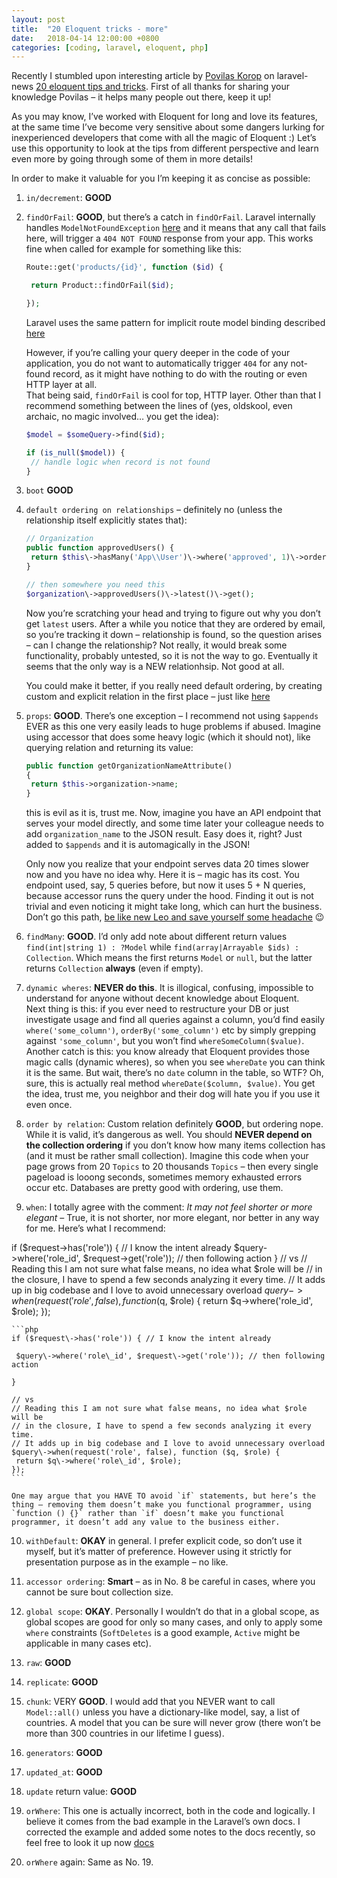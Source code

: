 ```yaml
---
layout: post
title:  "20 Eloquent tricks - more"
date:   2018-04-14 12:00:00 +0800
categories: [coding, laravel, eloquent, php]
---
```

Recently I stumbled upon interesting article by [Povilas Korop](https://twitter.com/PovilasKorop) on laravel-news [20 eloquent tips and tricks](https://laravel-news.com/eloquent-tips-tricks). First of all thanks for sharing your knowledge Povilas – it helps many people out there, keep it up!

As you may know, I’ve worked with Eloquent for long and love its features, at the same time I’ve become very sensitive about some dangers lurking for inexperienced developers that come with all the magic of Eloquent :) 
Let’s use this opportunity to look at the tips from different perspective and learn even more by going through some of them in more details!

In order to make it valuable for you I’m keeping it as concise as possible:

1. `in/decrement`: **GOOD**

2. `findOrFail`: **GOOD**, but there’s a catch in `findOrFail`. Laravel internally handles `ModelNotFoundException` [here](https://github.com/laravel/framework/blob/5.6/src/Illuminate/Foundation/Exceptions/Handler.php#L198) and it means that any call that fails here, will trigger a `404 NOT FOUND` response from your app. This works fine when called for example for something like this:

    ```php
    Route::get('products/{id}', function ($id) {

     return Product::findOrFail($id);

    });
    ````

    Laravel uses the same pattern for implicit route model binding described [here](https://laravel.com/docs/5.6/routing#route-model-binding)

    However, if you’re calling your query deeper in the code of your application, you do not want to automatically trigger `404` for any not-found record, as it might have nothing to do with the routing or even HTTP layer at all.  
    That being said, `findOrFail` is cool for top, HTTP layer. Other than that I recommend something between the lines of (yes, oldskool, even archaic, no magic involved… you get the idea):

    ```php
    $model = $someQuery->find($id);

    if (is_null($model)) {
     // handle logic when record is not found
    }
    ```

3. `boot` **GOOD**

4. `default ordering on relationships` – definitely no (unless the relationship itself explicitly states that):

    ```php 
    // Organization
    public function approvedUsers() {
     return $this\->hasMany('App\\User')\->where('approved', 1)\->orderBy('email');
    }

    // then somewhere you need this
    $organization\->approvedUsers()\->latest()\->get();
    ```

    Now you’re scratching your head and trying to figure out why you don’t get `latest` users. After a while you notice that they are ordered by email, so you’re tracking it down – relationship is found, so the question arises – can I change the relationship? Not really, it would break some functionality, probably untested, so it is not the way to go. Eventually it seems that the only way is a NEW relationhsip. Not good at all.

    You could make it better, if you really need default ordering, by creating custom and explicit relation in the first place – just like [here](https://twitter.com/SOFTonSOFA/status/966669189103599616)

5. `props`: **GOOD**. There’s one exception – I recommend not using `$appends` EVER as this one very easily leads to huge problems if abused. Imagine using accessor that does some heavy logic (which it should not), like querying relation and returning its value:

    ```php
    public function getOrganizationNameAttribute()
    {
     return $this->organization->name;
    }
    ```
     
    this is evil as it is, trust me. Now, imagine you have an API endpoint that serves your model directly, and some time later your colleague needs to add `organization_name` to the JSON result. Easy does it, right? Just added to `$appends` and it is automagically in the JSON!

    Only now you realize that your endpoint serves data 20 times slower now and you have no idea why. Here it is – magic has its cost. You endpoint used, say, 5 queries before, but now it uses 5 + N queries, because accessor runs the query under the hood. Finding it out is not trivial and even noticing it might take long, which can hurt the business. Don’t go this path, [be like new Leo and save yourself some headache](https://softonsofa.com/a-story-about-laravel-resources) 😉

6. `findMany`: **GOOD**. I’d only add note about different return values `find(int|string 1) : ?Model` while `find(array|Arrayable $ids) : Collection`. Which means the first returns `Model` or `null`, but the latter returns `Collection` **always** (even if empty).

7. `dynamic wheres`: **NEVER do this**. It is illogical, confusing, impossible to understand for anyone without decent knowledge about Eloquent.  
    Next thing is this: if you ever need to restructure your DB or just investigate usage and find all queries against a column, you’d find easily `where('some_column')`, `orderBy('some_column')` etc by simply grepping against `'some_column'`, but you won’t find `whereSomeColumn($value)`.  
    Another catch is this: you know already that Eloquent provides those magic calls (dynamic wheres), so when you see `whereDate` you can think it is the same. But wait, there’s no `date` column in the table, so WTF? Oh, sure, this is actually real method `whereDate($column, $value)`. You get the idea, trust me, you neighbor and their dog will hate you if you use it even once.

8. `order by relation`: Custom relation definitely **GOOD**, but ordering nope. While it is valid, it’s dangerous as well. You should **NEVER depend on the collection ordering** if you don’t know how many items collection has (and it must be rather small collection). Imagine this code when your page grows from 20 `Topics` to 20 thousands `Topics` – then every single pageload is looong seconds, sometimes memory exhausted errors occur etc. Databases are pretty good with ordering, use them.

9. `when`: I totally agree with the comment: _It may not feel shorter or more elegant_ – True, it is not shorter, nor more elegant, nor better in any way for me. Here’s what I recommend:

if ($request->has('role')) { // I know the intent already $query->where('role_id', $request->get('role')); // then following action } // vs // Reading this I am not sure what false means, no idea what $role will be // in the closure, I have to spend a few seconds analyzing it every time. // It adds up in big codebase and I love to avoid unnecessary overload $query->when(request('role', false), function ($q, $role) { return $q->where('role_id', $role); });
 
    ```php
    if ($request\->has('role')) { // I know the intent already

     $query\->where('role\_id', $request\->get('role')); // then following action

    }

    // vs
    // Reading this I am not sure what false means, no idea what $role will be
    // in the closure, I have to spend a few seconds analyzing it every time.
    // It adds up in big codebase and I love to avoid unnecessary overload
    $query\->when(request('role', false), function ($q, $role) {
     return $q\->where('role\_id', $role);
    });
    ```

    One may argue that you HAVE TO avoid `if` statements, but here’s the thing – removing them doesn’t make you functional programmer, using `function () {}` rather than `if` doesn’t make you functional programmer, it doesn’t add any value to the business either.

10. `withDefault`: **OKAY** in general. I prefer explicit code, so don’t use it myself, but it’s matter of preference. However using it strictly for presentation purpose as in the example – no like.

11. `accessor ordering`: **Smart** – as in No. 8 be careful in cases, where you cannot be sure bout collection size.

12. `global scope`: **OKAY**. Personally I wouldn’t do that in a global scope, as global scopes are good for only so many cases, and only to apply some `where` constraints (`SoftDeletes` is a good example, `Active` might be applicable in many cases etc).

13. `raw`: **GOOD**

14. `replicate`: **GOOD**

15. `chunk`: VERY **GOOD**. I would add that you NEVER want to call `Model::all()` unless you have a dictionary-like model, say, a list of countries. A model that you can be sure will never grow (there won’t be more than 300 countries in our lifetime I guess).

16. `generators`: **GOOD**

17. `updated_at`: **GOOD**

18. `update` return value: **GOOD**

19. `orWhere`: This one is actually incorrect, both in the code and logically. I believe it comes from the bad example in the Laravel’s own docs. I corrected the example and added some notes to the docs recently, so feel free to look it up now [docs](https://laravel.com/docs/5.6/queries#parameter-grouping)

20. `orWhere` again: Same as No. 19.
